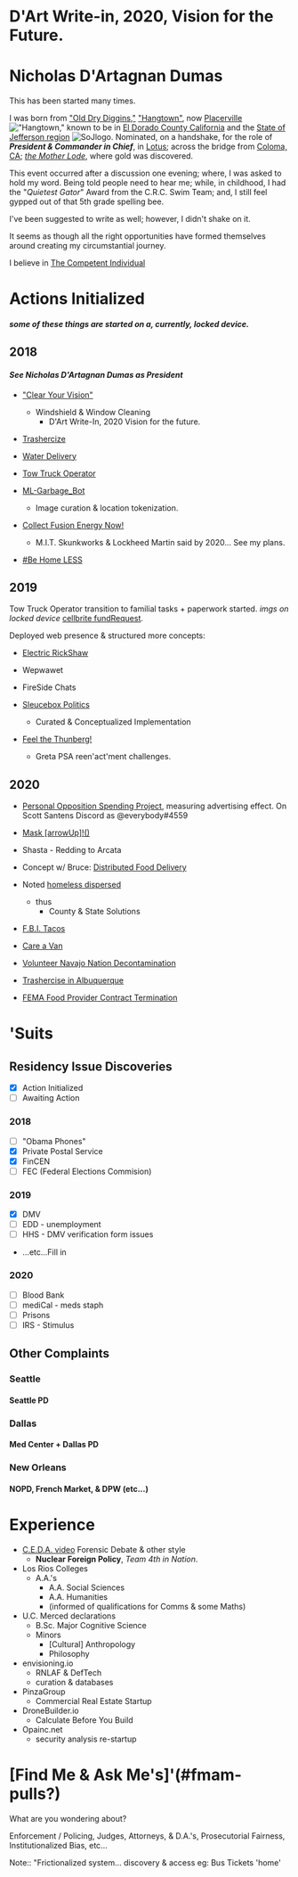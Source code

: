 
# D'Art Write-in, 2020, Vision for the Future.
# Nicholas D'Artagnan Dumas

This has been started many times.

I was born from ["Old Dry Diggins,"](http://historichwy49.com/placer/pvhist.html) ["Hangtown"](https://hangmanstree.com/history/), now [Placerville](https://en.wikipedia.org/wiki/Placerville%2C_California) !["Hangtown,"](https://evogov.s3.amazonaws.com/media/17/media/5722.png) known to be in [El Dorado County California](https://en.wikipedia.org/wiki/El_Dorado_County%2C_California) and the [State of Jefferson region](https://en.wikipedia.org/wiki/Jefferson_%28proposed_Pacific_state%29) ![SoJlogo](https://upload.wikimedia.org/wikipedia/commons/thumb/2/2b/Seal_of_Jefferson_%28proposed%29.svg/100px-Seal_of_Jefferson_%28proposed%29.svg.png). Nominated, on a handshake, for the role of **_President & Commander in Chief_**, in [Lotus](https://en.wikipedia.org/wiki/Lotus%2C_California); across the bridge from [Coloma, CA](https://en.wikipedia.org/wiki/Coloma%2C_California); [_the Mother Lode_](https://www.britannica.com/place/Mother-Lode-Country), where gold was discovered.

This event occurred after a discussion one evening; where, I was asked to hold my word. Being told people need to hear me; while, in childhood, I had the "*Quietest Gator*" Award from the C.R.C. Swim Team; and, I still feel gypped out of that 5th grade spelling bee.

I've been suggested to write as well; however, I didn't shake on it.

It seems as though all the right opportunities have formed themselves around creating my circumstantial journey.

I believe in [The Competent Individual](https://en.wikipedia.org/wiki/Competent_man)

# Actions Initialized
##### *some of these things are started on a, currently, locked device.*

## 2018

#### *See Nicholas D'Artagnan Dumas as President*

- ["Clear Your Vision"](pagds/cyv.md)
  - Windshield & Window Cleaning
    - D'Art Write-In, 2020 Vision for the future.

- [Trashercize](pages/2018/tc.md)

- [Water Delivery](pages/2018/wd.md)

- [Tow Truck Operator](pages/2018/tto.md)

- [ML-Garbage_Bot](pages/2018/mlgb.md)
  - Image curation & location tokenization.

- [Collect Fusion Energy Now!](pages/2018/cfen.md)
  - M.I.T. Skunkworks & Lockheed Martin said by 2020... See my plans.

- [#Be Home LESS](pages/2018/bhl.md)

## 2019

Tow Truck Operator transition to familial tasks + paperwork started. *imgs on locked device* [cellbrite fundRequest]().

Deployed web presence & structured more concepts:
- [Electric RickShaw](pages/2019/ers.md)
- Wepwawet
- FireSide Chats
- [Sleucebox Politics](pages/2019/sbp.md)
   - Curated & Conceptualized Implementation
 
- [Feel the Thunberg!](pages/2019/ftt.md) 
  - Greta PSA reen'act'ment challenges.

## 2020
- [Personal Opposition Spending Project](pages/2020/posp.md), measuring advertising effect. On Scott Santens Discord as @everybody#4559
- [Mask [arrowUp]!()](pages/2020/mu.md)
- Shasta - Redding to Arcata
- Concept w/ Bruce: [Distributed Food Delivery](pages/2020/dfd.md)
- Noted [homeless dispersed]()
  - thus
    - County & State Solutions 

- [F.B.I. Tacos](pages/2020/fbit.md)

- [Care a Van](pages/2020/cav.md)

- [Volunteer Navajo Nation Decontamination](pages/2020/vnnd.md)

- [Trashercise in Albuquerque](pages/2018/tc.md#Albuquerque)

- [FEMA Food Provider Contract Termination](pages/2020/ffpct.md)

# 'Suits
## Residency Issue Discoveries

 - [x] Action Initialized
 - [ ] Awaiting Action

### 2018

- [ ] "Obama Phones"
- [x] Private Postal Service
- [x] FinCEN
- [ ] FEC (Federal Elections Commision)

### 2019

- [x] DMV
- [ ] EDD - unemployment
- [ ] HHS - DMV verification form issues
- ...etc...Fill in 

### 2020

- [ ] Blood Bank
- [ ] mediCal - meds staph
- [ ] Prisons
- [ ] IRS - Stimulus

## Other Complaints
### Seattle
#### Seattle PD
### Dallas
#### Med Center + Dallas PD
### New Orleans
#### NOPD, French Market, & DPW (etc...)

# Experience
- [C.E.D.A. video]() Forensic Debate & other style
  - __Nuclear Foreign Policy__, *Team 4th in Nation*.
- Los Rios Colleges
  - A.A.'s
    - A.A. Social Sciences
    - A.A. Humanities
    - (informed of qualifications for Comms & some Maths)
- U.C. Merced declarations
  - B.Sc. Major Cognitive Science
  - Minors
    - [Cultural] Anthropology
    - Philosophy
- envisioning.io
  - RNLAF & DefTech
  - curation & databases
- PinzaGroup
  - Commercial Real Estate Startup
- DroneBuilder.io
  - Calculate Before You Build
- Opainc.net
  - security analysis re-startup

# [Find Me & Ask Me's]'(#fmam-pulls?)

What are you wondering about?

Enforcement / Policing, Judges, Attorneys, & D.A.'s, Prosecutorial Fairness, Institutionalized Bias, etc...

Note:: "Frictionalized system... discovery & access eg: Bus Tickets 'home'

